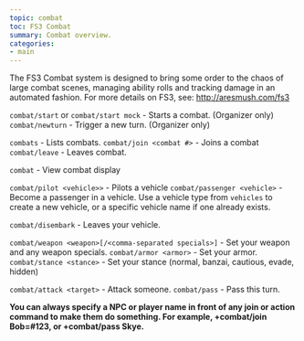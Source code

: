 ```yaml
---
topic: combat
toc: FS3 Combat
summary: Combat overview.
categories:
- main
---
```

The FS3 Combat system is designed to bring some order to the chaos of large combat scenes, managing ability rolls and tracking damage in an automated fashion. For more details on FS3, see: http://aresmush.com/fs3

`combat/start` or `combat/start mock` - Starts a combat. (Organizer only)
`combat/newturn` - Trigger a new turn. (Organizer only)

`combats` - Lists combats.
`combat/join <combat #>` - Joins a combat
`combat/leave` - Leaves combat.

`combat` - View combat display
         
`combat/pilot <vehicle>>` - Pilots a vehicle
`combat/passenger <vehicle>` - Become a passenger in a vehicle.
       Use a vehicle type from `vehicles` to create a new vehicle, or a specific vehicle name if one already exists.
      
`combat/disembark` - Leaves your vehicle.
    
`combat/weapon <weapon>[/<comma-separated specials>]` - Set your weapon and 
       any weapon specials.
`combat/armor <armor>` - Set your armor.
`combat/stance <stance>` - Set your stance (normal, banzai, cautious, evade, hidden)

`combat/attack <target>` - Attack someone.
`combat/pass` - Pass this turn.
    
**You can always specify a NPC or player name in front of any join or action command to make them do something.  For example, +combat/join Bob=#123, or +combat/pass Skye.**
